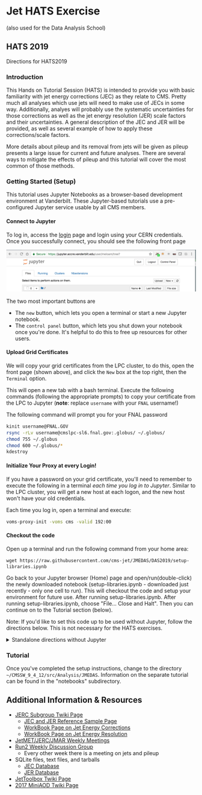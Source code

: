 # Jet HATS Exercise
(also used for the Data Analysis School)

## HATS 2019
<summary>Directions for HATS2019</summary>
  
### Introduction
This Hands on Tutorial Session (HATS) is intended to provide you with basic familiarity with jet energy corrections (JEC) as they relate to CMS. Pretty much all analyses which use jets will need to make use of JECs in some way. Additionally, analyes will probably use the systematic uncertainties for those corrections as well as the jet energy resolution (JER) scale factors and their uncertainties. A general description of the JEC and JER will be provided, as well as several example of how to apply these corrections/scale factors.

More details about pileup and its removal from jets will be given as pileup presents a large issue for current and future analyses. There are several ways to mitigate the effects of pileup and this tutorial will cover the most common of those methods.

### Getting Started (Setup)
This tutorial uses Jupyter Notebooks as a browser-based development environment at Vanderbilt. These Jupyter-based tutorials use a pre-configured Jupyter service usable by all CMS members.

#### Connect to Jupyter 
To log in, access the [login](https://jupyter.accre.vanderbilt.edu/) page and login using your CERN credentials. Once you successfully connect, you should see the following front page

<img src="jupyter-login.png" width="600px" />

The two most important buttons are
  * The `new` button, which lets you open a terminal or start a new Jupyter notebook.
  * The `control panel` button, which lets you shut down your notebook once you're done. It's helpful to do this to free up resources for other users.

#### Upload Grid Certificates
We will copy your grid certificates from the LPC cluster, to do this, open the front page (shown above), and click the `New` box at the top right, then the `Terminal` option.

This will open a new tab with a bash terminal. Execute the following commands (following the appropriate prompts) to copy your certificate from the LPC to Jupyter (**note**: replace `username` with your `FNAL` username!)

The following command will prompt you for your FNAL password
```bash
kinit username@FNAL.GOV
rsync -rLv username@cmslpc-sl6.fnal.gov:.globus/ ~/.globus/
chmod 755 ~/.globus
chmod 600 ~/.globus/*
kdestroy
```

#### Initialize Your Proxy at every Login!
If you have a password on your grid certificate, you'll need to remember to execute the following in a terminal *each time you log in to Jupyter*. Similar to the LPC cluster, you will get a new host at each logon, and the new host won't have your old credentials.

Each time you log in, open a terminal and execute:
```bash
voms-proxy-init -voms cms -valid 192:00
```

#### Checkout the code
Open up a terminal and run the following command from your home area:
```
wget https://raw.githubusercontent.com/cms-jet/JMEDAS/DAS2019/setup-libraries.ipynb
```

Go back to your Jupyter browser (Home) page and open/run(double-click) the newly downloaded notebook  (setup-libraries.ipynb - downloaded just recently - only one cell to run). This will checkout the code and setup your environment for future use. After running setup-libraries.ipynb. After running setup-libraries.ipynb, choose "File... Close and Halt". Then you can continue on to the Tutorial section (below).


Note: If you'd like to set this code up to be used without Jupyter, follow the directions below. This is not necessary for the HATS exercises.
<details>
<summary>Standalone directions without Jupyter</summary>
  
  ```bash
  cmsrel CMSSW_9_4_12
  cd CMSSW_9_4_12/src
  git clone https://github.com/cms-jet/JMEDAS.git Analysis/JMEDAS -b DAS2019
  git clone https://github.com/cms-jet/JetToolbox Analysis/JetToolbox -b jetToolbox_94X
  cd Analysis/JMEDAS
  scram b -j 4
  cd test
  voms-proxy-init
  ```
</details>
  
### Tutorial
Once you've completed the setup instructions, change to the directory `~/CMSSW_9_4_12/src/Analysis/JMEDAS`. Information on the separate tutorial can be found in the "notebooks" subdirectory.

## Additional Information & Resources

  - [JERC Subgroup Twiki Page](https://twiki.cern.ch/twiki/bin/view/CMS/JetEnergyScale)
    - [JEC and JER Reference Sample Page](https://twiki.cern.ch/twiki/bin/view/CMS/JERCReference)
    - [WorkBook Page on Jet Energy Corrections](https://twiki.cern.ch/twiki/bin/view/CMSPublic/WorkBookJetEnergyCorrections?redirectedfrom=CMS.WorkBookJetEnergyCorrections)
    - [WorkBook Page on Jet Energy Resolution](https://twiki.cern.ch/twiki/bin/view/CMSPublic/WorkBookJetEnergyResolution)
  - [JetMET/JERC/JMAR Weekly Meetings](https://indico.cern.ch/categoryDisplay.py?categId=1308)
  - [Run2 Weekly Discussion Group](https://indico.cern.ch/category/7082/)
    - Every other week there is a meeting on jets and pileup
  - SQLite files, text files, and tarballs
    - [JEC Database](https://github.com/cms-jet/JECDatabase)
    - [JER Database](https://github.com/cms-jet/JRDatabase)
  - [JetToolbox Twiki Page](https://twiki.cern.ch/twiki/bin/view/CMS/JetToolbox)
  - [2017 MiniAOD Twiki Page](https://twiki.cern.ch/twiki/bin/view/CMSPublic/WorkBookMiniAOD2017)
